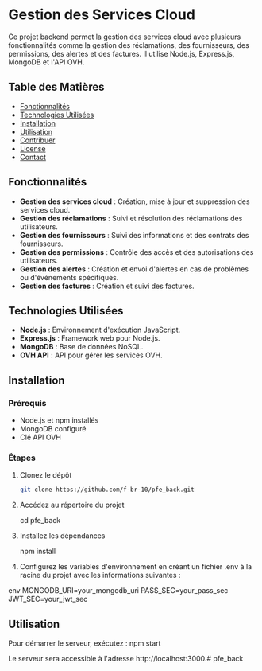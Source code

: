 
# Gestion des Services Cloud

Ce projet backend permet la gestion des services cloud avec plusieurs fonctionnalités comme la gestion des réclamations, des fournisseurs, des permissions, des alertes et des factures. Il utilise Node.js, Express.js, MongoDB et l'API OVH.

## Table des Matières

- [Fonctionnalités](#fonctionnalités)
- [Technologies Utilisées](#technologies-utilisées)
- [Installation](#installation)
- [Utilisation](#utilisation)
- [Contribuer](#contribuer)
- [License](#license)
- [Contact](#contact)

## Fonctionnalités

- **Gestion des services cloud** : Création, mise à jour et suppression des services cloud.
- **Gestion des réclamations** : Suivi et résolution des réclamations des utilisateurs.
- **Gestion des fournisseurs** : Suivi des informations et des contrats des fournisseurs.
- **Gestion des permissions** : Contrôle des accès et des autorisations des utilisateurs.
- **Gestion des alertes** : Création et envoi d'alertes en cas de problèmes ou d'événements spécifiques.
- **Gestion des factures** : Création et suivi des factures.

## Technologies Utilisées

- **Node.js** : Environnement d'exécution JavaScript.
- **Express.js** : Framework web pour Node.js.
- **MongoDB** : Base de données NoSQL.
- **OVH API** : API pour gérer les services OVH.

## Installation

### Prérequis

- Node.js et npm installés
- MongoDB configuré
- Clé API OVH

### Étapes

1. Clonez le dépôt
   ```sh
   git clone https://github.com/f-br-10/pfe_back.git
   
2. Accédez au répertoire du projet
   
   cd pfe_back
   
3. Installez les dépendances
   
   npm install
   
4. Configurez les variables d'environnement en créant un fichier .env à la racine du projet avec les informations suivantes :
   
env
  MONGODB_URI=your_mongodb_uri
  PASS_SEC=your_pass_sec
  JWT_SEC=your_jwt_sec
   

## Utilisation

Pour démarrer le serveur, exécutez :
npm start

Le serveur sera accessible à l'adresse http://localhost:3000.# pfe_back